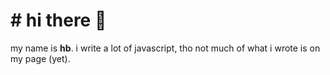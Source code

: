 # # hi there 👋

my name is **hb**. i write a lot of javascript, tho not much of what i wrote is on my page (yet).
